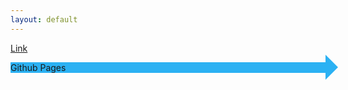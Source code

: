 ```yaml
---
layout: default
---
```



<script>
emailE=('info@' + 'dxartist.com')
document.write('<A href="mailto:' + emailE + '">' + emailE + '</a>')

</script>


<a href="http://blog.webjeda.com/how-to-add-share-buttons-to-jekyll#disqus_thread">Link</a>    

<div class="arrow_box">Github Pages</div>


<style>
    
    
    .arrow_box {
	position: relative;
	background: #2BB1F3;
}
.arrow_box:after {
	left: 100%;
	top: 50%;
	border: solid transparent;
	content: " ";
	height: 0;
	width: 0;
	position: absolute;
	pointer-events: none;
	border-color: rgba(43, 177, 243, 0);
	border-left-color: #2BB1F3;
	border-width: 20px;
	margin-top: -20px;
}
</style>